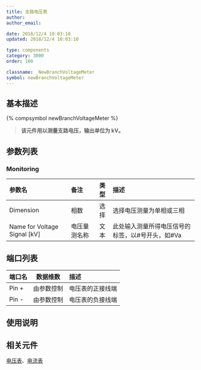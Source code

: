 ```yaml
---
title: 支路电压表
author:
author_email:

date: 2018/12/4 10:03:10
updated: 2018/12/4 10:03:10

type: components
category: 3000
order: 100

classname: _NewBranchVoltageMeter
symbol: newBranchVoltageMeter
---
```


## 基本描述

{% compsymbol newBranchVoltageMeter %}

> **该元件用以测量支路电压，输出单位为 kV。**

## 参数列表

### Monitoring

| 参数名                         | 备注         | 类型 | 描述                                             |
| :----------------------------- | :----------- | :--: | :----------------------------------------------- |
| Dimension                      | 相数         | 选择 | 选择电压测量为单相或三相                         |
| Name for Voltage Signal \[kV\] | 电压量测名称 | 文本 | 此处输入测量所得电压信号的标签，以#号开头，如#Va |

## 端口列表

| 端口名 |  数据维数  | 描述             |
| :----- | :--------: | :--------------- |
| Pin +  | 由参数控制 | 电压表的正接线端 |
| Pin -  | 由参数控制 | 电压表的负接线端 |

## 使用说明

## 相关元件

[电压表](comp_NewVoltageMeter.html)、[电流表](comp_NewCurrentMeter.html)
